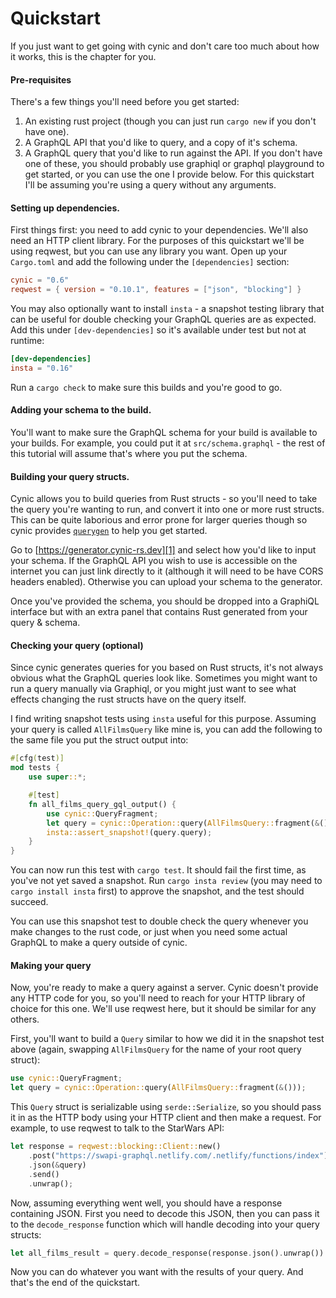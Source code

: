 # Quickstart

If you just want to get going with cynic and don't care too much about how it
works, this is the chapter for you.

#### Pre-requisites

There's a few things you'll need before you get started:

1. An existing rust project (though you can just run `cargo new` if you don't
   have one).
2. A GraphQL API that you'd like to query, and a copy of it's schema.
3. A GraphQL query that you'd like to run against the API. If you don't have
   one of these, you should probably use graphiql or graphql playground to get
   started, or you can use the one I provide below. For this quickstart I'll be
   assuming you're using a query without any arguments.

#### Setting up dependencies.

First things first: you need to add cynic to your dependencies. We'll also need
an HTTP client library. For the purposes of this quickstart we'll be using
reqwest, but you can use any library you want. Open up your `Cargo.toml` and
add the following under the `[dependencies]` section:

```toml
cynic = "0.6"
reqwest = { version = "0.10.1", features = ["json", "blocking"] }
```

You may also optionally want to install `insta` - a snapshot testing library
that can be useful for double checking your GraphQL queries are as expected.
Add this under `[dev-dependencies]` so it's available under test but not at
runtime:

```toml
[dev-dependencies]
insta = "0.16"
```

Run a `cargo check` to make sure this builds and you're good to go.

#### Adding your schema to the build.

You'll want to make sure the GraphQL schema for your build is available to your
builds. For example, you could put it at `src/schema.graphql` - the rest of
this tutorial will assume that's where you put the schema.

#### Building your query structs.

Cynic allows you to build queries from Rust structs - so you'll need to take
the query you're wanting to run, and convert it into one or more rust structs.
This can be quite laborious and error prone for larger queries though so cynic
provides [`querygen`][1] to help you get started.

Go to [https://generator.cynic-rs.dev][1] and select how you'd like to input
your schema. If the GraphQL API you wish to use is accessible on the internet
you can just link directly to it (although it will need to be have CORS headers
enabled). Otherwise you can upload your schema to the generator.

Once you've provided the schema, you should be dropped into a GraphiQL
interface but with an extra panel that contains Rust generated from your query
& schema.

<!--
For example, I've chosen to add the star wars schema and the following query:

```graphql
TODO
```

and been given, the following rust code:

```rust
TODO
```

-->

#### Checking your query (optional)

Since cynic generates queries for you based on Rust structs, it's not always
obvious what the GraphQL queries look like. Sometimes you might want to run a
query manually via Graphiql, or you might just want to see what effects
changing the rust structs have on the query itself.

I find writing snapshot tests using `insta` useful for this purpose. Assuming
your query is called `AllFilmsQuery` like mine is, you can add the following to
the same file you put the struct output into:

```rust
#[cfg(test)]
mod tests {
    use super::*;

    #[test]
    fn all_films_query_gql_output() {
        use cynic::QueryFragment;
        let query = cynic::Operation::query(AllFilmsQuery::fragment(&()));
        insta::assert_snapshot!(query.query);
    }
}
```

You can now run this test with `cargo test`. It should fail the first time, as
you've not yet saved a snapshot. Run `cargo insta review` (you may need to
`cargo install insta` first) to approve the snapshot, and the test should succeed.

You can use this snapshot test to double check the query whenever you make
changes to the rust code, or just when you need some actual GraphQL to make a
query outside of cynic.

#### Making your query

Now, you're ready to make a query against a server. Cynic doesn't provide any
HTTP code for you, so you'll need to reach for your HTTP library of choice for
this one. We'll use reqwest here, but it should be similar for any others.

First, you'll want to build a `Query` similar to how we did it in the snapshot
test above (again, swapping `AllFilmsQuery` for the name of your root query
struct):

```rust
use cynic::QueryFragment;
let query = cynic::Operation::query(AllFilmsQuery::fragment(&()));
```

This `Query` struct is serializable using `serde::Serialize`, so you should
pass it in as the HTTP body using your HTTP client and then make a request.
For example, to use reqwest to talk to the StarWars API:

```rust
let response = reqwest::blocking::Client::new()
    .post("https://swapi-graphql.netlify.com/.netlify/functions/index")
    .json(&query)
    .send()
    .unwrap();
```

Now, assuming everything went well, you should have a response containing JSON.
First you need to decode this JSON, then you can pass it to the
`decode_response` function which will handle decoding into your query structs:

```rust
let all_films_result = query.decode_response(response.json().unwrap()).unwrap();
```

Now you can do whatever you want with the results of your query. And that's
the end of the quickstart.

[1]: https://generator.cynic-rs.dev
